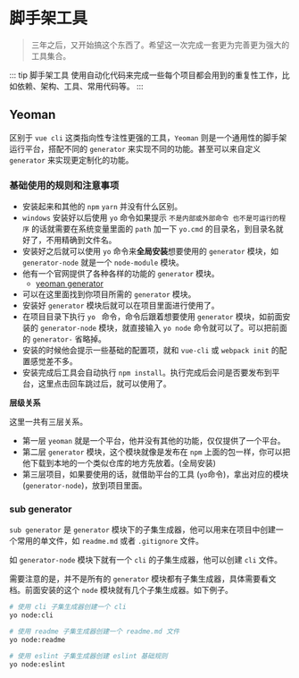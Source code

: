 # 脚手架工具
> 三年之后，又开始搞这个东西了。希望这一次完成一套更为完善更为强大的工具集合。

::: tip 脚手架工具
使用自动化代码来完成一些每个项目都会用到的重复性工作，比如依赖、架构、工具、常用代码等。
:::

## Yeoman
区别于 `vue cli` 这类指向性专注性更强的工具，`Yeoman` 则是一个通用性的脚手架运行平台，搭配不同的 `generator` 来实现不同的功能。甚至可以来自定义 `generator` 来实现更定制化的功能。

### 基础使用的规则和注意事项
- 安装起来和其他的 `npm` `yarn` 并没有什么区别。
- `windows` 安装好以后使用 `yo` 命令如果提示 `不是内部或外部命令 也不是可运行的程序` 的话就需要在系统变量里面的 `path` 加一下 `yo.cmd` 的目录名，到目录名就好了，不用精确到文件名。
- 安装好之后就可以使用 `yo` 命令来**全局安装**想要使用的 `generator` 模块，如 `generator-node` 就是一个 `node-module` 模块。
- 他有一个官网提供了各种各样的功能的 `generator` 模块。
  - [yeoman generator](https://yeoman.io/generators/)
- 可以在这里面找到你项目所需的 `generator` 模块。
- 安装好 `generator` 模块后就可以在项目里面进行使用了。
- 在项目目录下执行 `yo ` 命令，命令后跟着想要使用 `generator` 模块，如前面安装的 `generator-node` 模块，就直接输入 `yo node` 命令就可以了。可以把前面的 `generator-` 省略掉。
- 安装的时候他会提示一些基础的配置项，就和 `vue-cli` 或 `webpack init` 的配置感觉差不多。
- 安装完成后工具会自动执行 `npm install`。执行完成后会问是否要发布到平台，这里点击回车跳过后，就可以使用了。

**层级关系**

这里一共有三层关系。
- 第一层 `yeoman` 就是一个平台，他并没有其他的功能，仅仅提供了一个平台。
- 第二层 `generator` 模块，这个模块就像是发布在 `npm` 上面的包一样，你可以把他下载到本地的一个类似仓库的地方先放着。(全局安装)
- 第三层项目，如果要使用的话，就借助平台的工具 (`yo`命令)，拿出对应的模块(`generator-node`)，放到项目里面。

### sub generator
`sub generator` 是 `generator` 模块下的子集生成器，他可以用来在项目中创建一个常用的单文件，如 `readme.md` 或者 `.gitignore` 文件。

如 `generator-node` 模块下就有一个 `cli` 的子集生成器，他可以创建 `cli` 文件。

需要注意的是，并不是所有的 `generator` 模块都有子集生成器，具体需要看文档。前面安装的这个 `node` 模块就有几个子集生成器。如下例子。

``` sh
# 使用 cli 子集生成器创建一个 cli
yo node:cli 

# 使用 readme 子集生成器创建一个 readme.md 文件
yo node:readme

# 使用 eslint 子集生成器创建 eslint 基础规则
yo node:eslint
```